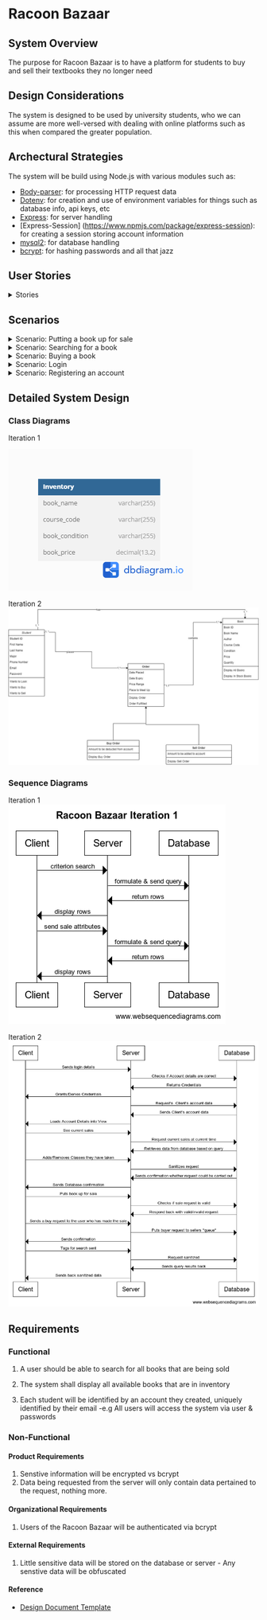 # Racoon Bazaar

## System Overview
The purpose for Racoon Bazaar is to have a platform for students to buy and sell their textbooks they no longer need

## Design Considerations
The system is designed to be used by university students, who we can assume are more well-versed with dealing with online platforms such as this when compared the greater population.


## Archectural Strategies
The system will be build using Node.js with various modules such as:

- [Body-parser](https://www.npmjs.com/package/body-parser): for processing HTTP request data
- [Dotenv](https://www.npmjs.com/package/dotenv): for creation and use of environment variables for things such as database info, api keys, etc
- [Express](https://www.npmjs.com/package/express): for server handling
- [Express-Session] (https://www.npmjs.com/package/express-session): for creating a session storing account information    
- [mysql2](https://www.npmjs.com/package/mysql2): for database handling
- [bcrypt](https://www.npmjs.com/package/bcrypt): for hashing passwords and all that jazz


## User Stories
<details><summary> Stories </summary>


I as a student, want to have a service where I can buy and sell books, so I don't have to advertise it myself

I as a student, want to find the cheapest books for my courses, so I can buy them and save money

I as a student, want to find another student who can buy my textbooks, so I can make some money back.

I as a student, want to see how much textbooks cost for certain courses, so I can determine how expensive my education could get

I as a student, want to put a buy order for a book that is sold out, so I can be notified when the book I want is for sale


</details>



## Scenarios
<details>

<summary>Scenario: Putting a book up for sale</summary>

##### Initial Assumption
- A user has a book or a collection of books that they want to put up for sale to the Bazaar service. These books are identified by book title and author. They have been successfully authenticated on to Racoon Bazaar. 

##### Normal
- The user chooses to put up a sell order. They are prompted to enter the book name, author, the condition of the book, the major that is related to the book, and the price they are looking for.

- On completion, system will send a confirmation to the user stating that the order has been placed.

##### What Can Go Wrong
- User can put in an duplicate order that they already have put in. The system will inform the user that they already have an order for the same item and will notify them to edit it.

- User can put in malicious/unintended input. The server will notify the user that the input is not valid and the server will refuse to send the input to the database. 

##### System State on Completion
- User is logged in. The order will be sent to the database and the server will display the updated table.
</details>

<details>
<summary>Scenario: Searching for a book </summary>

##### Initial Assumption
- A user is looking for a book related to their major. Each book can be related to a major. They are already authenticated. 


##### Normal
- The user chooses to search for a book based of the major. They are prompted to look for a book via major. The input is then sent off to the server.

##### What Can Go Wrong
- 

- 

##### System State on Completion
- 
</details>



<details>
<summary>Scenario: Buying a book </summary>

##### Initial Assumption
-  


##### Normal
-

##### What Can Go Wrong
- 

- 

##### System State on Completion
- 
</details>

<details>
<summary>Scenario: Login </summary>

##### Initial Assumption
- 


##### Normal
- 

##### What Can Go Wrong
- 

- 

##### System State on Completion
- 

</details>

<details>
<summary>Scenario: Registering an account </summary>

##### Initial Assumption
- 


##### Normal
- 

##### What Can Go Wrong
- 

- 

##### System State on Completion
- 

</details>




## Detailed System Design

### Class Diagrams
Iteration 1

![Iteration 1 Class Diagram](<Diagrams/Bazaar Iteration 1.png>)


Iteration 2
![Iteration 2 Class Diagram](</Diagrams/Iteration2ClassDiagramPlaceholder.jpg>)


### Sequence Diagrams
Iteration 1
![Iteration 1 Sequence Diagram](</Diagrams/RacoonBazaarIteration1Sequence.png>)

Iteration 2
![Iteration 2 Sequence Diagram](</Diagrams/SequenceDiagramIteration2.png>)




## Requirements

### Functional 
 1. A user should be able to search for all books that are being sold
 2. The system shall display all available books that are in inventory
 
 3. Each student will be identified by an account they created, uniquely identified by their email
 -e.g All users will access the system via user & passwords


### Non-Functional
#### Product Requirements
 1. Senstive information will be encrypted vs bcrypt
 2. Data being requested from the server will only contain data pertained to the request, nothing more.

#### Organizational Requirements
 1. Users of the Racoon Bazaar will be authenticated via bcrypt


 #### External Requirements
  1. Little sensitive data will be stored on the database or server
    - Any senstive data will be obfuscated



#### Reference
- [Design Document Template](https://bit.ai/templates/software-design-document-template#:~:text=System%20Overview%3A%20Provide%20a%20general,functionality%20of%20the%20software%20system.&text=Assumptions%20and%20Dependencies%3A%20Describe%20any,the%20design%20of%20the%20software.)
